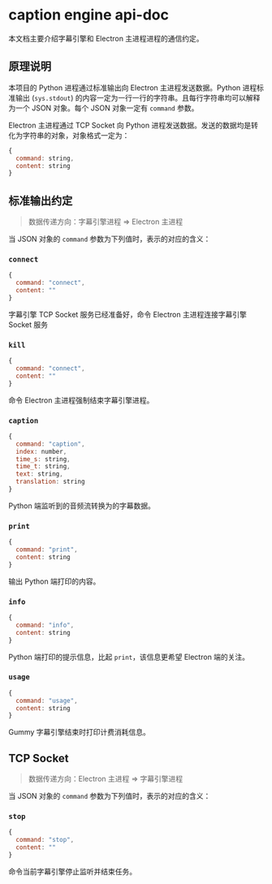 # caption engine api-doc

本文档主要介绍字幕引擎和 Electron 主进程进程的通信约定。

## 原理说明

本项目的 Python 进程通过标准输出向 Electron 主进程发送数据。Python 进程标准输出 (`sys.stdout`) 的内容一定为一行一行的字符串。且每行字符串均可以解释为一个 JSON 对象。每个 JSON 对象一定有 `command` 参数。

Electron 主进程通过 TCP Socket 向 Python 进程发送数据。发送的数据均是转化为字符串的对象，对象格式一定为：

```js
{
  command: string,
  content: string
}
```

## 标准输出约定

> 数据传递方向：字幕引擎进程 => Electron 主进程

当 JSON 对象的 `command` 参数为下列值时，表示的对应的含义：

### `connect`

```js
{
  command: "connect",
  content: ""
}
```

字幕引擎 TCP Socket 服务已经准备好，命令 Electron 主进程连接字幕引擎 Socket 服务

### `kill`

```js
{
  command: "connect",
  content: ""
}
```

命令 Electron 主进程强制结束字幕引擎进程。

### `caption`

```js
{
  command: "caption",
  index: number,
  time_s: string,
  time_t: string,
  text: string,
  translation: string
}
```

Python 端监听到的音频流转换为的字幕数据。

### `print`

```js
{
  command: "print",
  content: string
}
```

输出 Python 端打印的内容。

### `info`

```js
{
  command: "info",
  content: string
}
```

Python 端打印的提示信息，比起 `print`，该信息更希望 Electron 端的关注。

### `usage`

```js
{
  command: "usage",
  content: string
}
```

Gummy 字幕引擎结束时打印计费消耗信息。

## TCP Socket

> 数据传递方向：Electron 主进程 => 字幕引擎进程

当 JSON 对象的 `command` 参数为下列值时，表示的对应的含义：

### `stop`

```js
{
  command: "stop",
  content: ""
}
```

命令当前字幕引擎停止监听并结束任务。